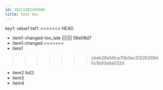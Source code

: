 ```yaml
---
id: 20211202185846
title: test doc
---
```

key1: value1
list1:
<<<<<<< HEAD
  - item1-changed-too_late
||||||| 56e08d7
  - item1-changed
=======
  - item1
>>>>>>> cbeb26a1dfca70b3ec31226269d0c1b00a6a032d
  - item2
list2:
  - item3
  - item4
